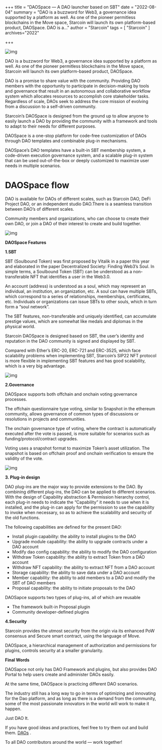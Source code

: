 +++
title = "DAOSpace — A DAO launcher based on SBT"
date = "2022-08-04"
summary = "DAO is a buzzword for Web3, a governance idea supported by a platform as well. As one of the pioneer permitless blockchains in the Move space, Starcoin will launch its own platform-based product, DAOSpace. DAO is a..."
author = "Starcoin"
tags = [
    "Starcoin"
]
archives="2022"

+++

![img](/images/hackathon/daospace1.png)

DAO is a buzzword for Web3, a governance idea supported by a platform as well. As one of the pioneer permitless blockchains in the Move space, Starcoin will launch its own platform-based product, DAOSpace.

DAO is a promise to share value with the community. Providing DAO members with the opportunity to participate in decision-making by tools and governance that result in an autonomous and collaborative workflow system which allocates resources to accomplish core stakeholder tasks. Regardless of scale, DAOs seek to address the core mission of evolving from a discussion to a self-driven community.

Starcoin’s DAOSpace is designed from the ground up to allow anyone to easily launch a DAO by providing the community with a framework and tools to adapt to their needs for different purposes.

DAOSpace is a one-stop platform for code-free customization of DAOs through DAO templates and combinable plug-in mechanisms.

DAOSpace’s DAO templates have a built-in SBT membership system, a code-driven execution governance system, and a scalable plug-in system that can be used out-of-the-box or deeply customized to maximize user needs in multiple scenarios.

# DAOSpace flow

DAO is available for DAOs of different scales, such as Starcoin DAO, DeFi Project DAO, or an independent studio DAO.There is a seamless transition between DAO’s of different scales.

Community members and organizations, who can choose to create their own DAO, or join a DAO of their interest to create and build together.

![img](/images/hackathon/daospace2.png)

**DAOSpace Features**

**1.SBT**

SBT (Soulbound Token) was first proposed by Vitalik in a paper this year and elaborated in the paper Decentralized Society: Finding Web3’s Soul. In simple terms, a Soulbound Token (SBT) can be understood as a non-transferable NFT that identifies a user in the Web3.0.

An account (address) is understood as a soul, which may represent an individual, an institution, an organization, etc. A soul can have multiple SBTs, which correspond to a series of relationships, memberships, certificates, etc. Individuals or organizations can issue SBTs to other souls, which in turn form a “soul network”.

The SBT features, non-transferable and uniquely identified, can accumulate prestige values, which are somewhat like medals and diplomas in the physical world.

Starcoin DAOSpace is designed based on SBT, the user’s identity and reputation in the DAO community is signed and displayed by SBT.

Compared with Ether’s ERC-20, ERC-721 and ERC-3525, which face scalability problems when implementing SBT, Starcoin’s SIP22 NFT protocol is more flexible in implementing SBT features and has good scalability, which is a very big advantage.

![img](/images/hackathon/daospace3.png)

**2.Governance**

DAOSpace supports both offchain and onchain voting governance processes.

The offchain questionnaire type voting, similar to Snapshot in the ethereum community, allows governance of common types of discussions or resolutions in projects and communities.

The onchain governance type of voting, where the contract is automatically executed after the vote is passed, is more suitable for scenarios such as funding/protocol/contract upgrades.

Voting uses a snapshot format to maximize Token’s asset utilization. The snapshot is based on offchain proof and onchain verification to ensure the validity of the vote.

![img](/images/hackathon/daospace4.png)

**3. Plug-in design**

DAO plug-ins are the major way to provide extensions to the DAO. By combining different plug-ins, the DAO can be applied to different scenarios. With the design of Capability abstraction & Permission hierarchy control, each plug-in needs to indicate the “Capability” it needs to use when it is installed, and the plug-in can apply for the permission to use the capability to invoke when necessary, so as to achieve the scalability and security of the old functions.

The following capabilities are defined for the present DAO:

- Install plugin capability: the ability to install plugins to the DAO
- Upgrade module capability: the ability to upgrade contracts under a DAO account
- Modify dao config capability: the ability to modify the DAO configuration
- Withdraw Token capability: the ability to extract Token from a DAO account
- Withdraw NFT capability: the ability to extract NFT from a DAO account
- Storage capability: the ability to save data under a DAO account
- Member capability: the ability to add members to a DAO and modify the SBT of DAO members
- Proposal capability: the ability to initiate proposals to the DAO

DAOSapce supports two types of plug-ins, all of which are reusable

- The framework built-in Proposal plugin
- Community developer-defined plugins

**4.Security**

Starcoin provides the utmost security from the origin via its enhanced PoW consensus and Secure smart contract, using the language of Move.

DAOSpace, a hierarchical management of authorization and permissions for plugins, controls security at a smaller granularity.

**Final Words**

DAOSapce not only has DAO Framework and plugins, but also provides DAO Portal to help users create and administer DAOs easily.

At the same time, DAOSpace is practicing different DAO scenarios.

The industry still has a long way to go in terms of optimizing and innovating for the Dao platform, and as long as there is a demand from the community, some of the most passionate innovators in the world will work to make it happen.

Just DAO It.

If you have good ideas and practices, feel free to try them out and build them. [DAOs](https://starcoin.atlassian.net/wiki/spaces/DAO/pages/53608451) .

To all DAO contributors around the world — work together!
